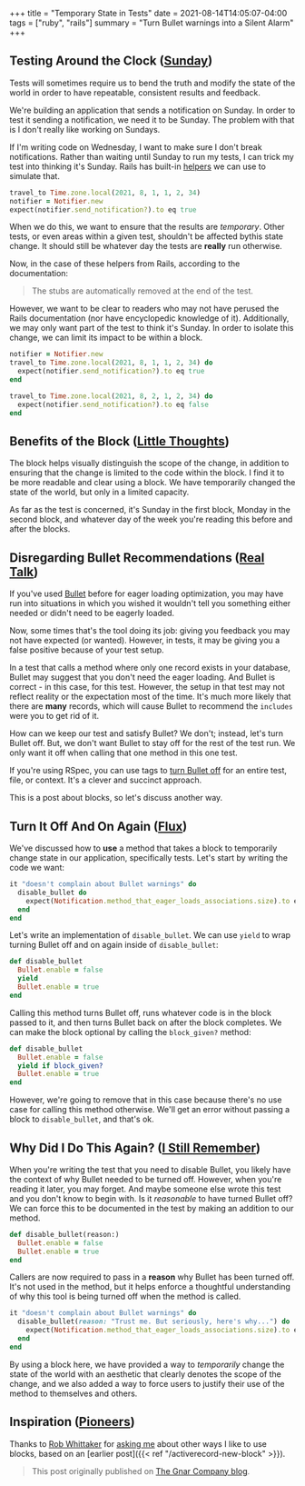 +++
title = "Temporary State in Tests"
date = 2021-08-14T14:05:07-04:00
tags = ["ruby", "rails"]
summary = "Turn Bullet warnings into a Silent Alarm"
+++


## Testing Around the Clock ([Sunday](https://youtu.be/vEqIWT9EjDY))

Tests will sometimes require us to bend the truth and modify
the state of the world in order to have repeatable, consistent results and
feedback.

We're building an application that sends a notification on Sunday. In
order to test it sending a notification, we need it to be Sunday. The problem
with that is I don't really like working on Sundays.

If I'm writing code on Wednesday, I want to make sure I don't break
notifications. Rather than waiting until Sunday to run my tests, I can trick my
test into thinking it's Sunday. Rails has built-in [helpers](https://api.rubyonrails.org/v5.2.6/classes/ActiveSupport/Testing/TimeHelpers.html)
we can use to simulate that.

```ruby
travel_to Time.zone.local(2021, 8, 1, 1, 2, 34)
notifier = Notifier.new
expect(notifier.send_notification?).to eq true
```

When we do this, we want to ensure that the results are _temporary_. Other
tests, or even areas within a given test, shouldn't be affected bythis state
change. It should still be whatever day the tests are **really** run otherwise.

Now, in the case of these helpers from Rails, according to the documentation:

> The stubs are automatically removed at the end of the test.

However, we want to be clear to readers who may not have perused the Rails
documentation (nor have encyclopedic knowledge of it). Additionally, we may only
want part of the test to think it's Sunday. In order to isolate this change, we
can limit its impact to be within a block.

```ruby
notifier = Notifier.new
travel_to Time.zone.local(2021, 8, 1, 1, 2, 34) do
  expect(notifier.send_notification?).to eq true
end

travel_to Time.zone.local(2021, 8, 2, 1, 2, 34) do
  expect(notifier.send_notification?).to eq false
end
```

## Benefits of the Block ([Little Thoughts](https://youtu.be/q6cS26oEX64))

The block helps visually distinguish the scope of the change, in addition to
ensuring that the change is limited to the code within the block. I
find it to be more readable and clear using a block. We have temporarily
changed the state of the world, but only in a limited capacity.

As far as the
test is concerned, it's Sunday in the first block, Monday in the second block,
and whatever day of the week you're reading this before and after the blocks.

## Disregarding Bullet Recommendations ([Real Talk](https://youtu.be/mmMmoRiAoOc))

If you've used [Bullet](https://github.com/flyerhzm/bullet) before for eager loading optimization, you may have run
into situations in which you wished it wouldn't tell you something either needed or
didn't need to be eagerly loaded.

Now, some times that's the tool doing its job: giving you feedback you may not
have expected (or wanted). However, in tests, it may be giving you a false
positive because of your test setup.

In a test that calls a method where only one record exists in your database,
Bullet may suggest that you don't need the eager loading. And Bullet is
correct - in this case, for this test. However, the setup in that test may not
reflect reality or the expectation most of the time. It's much more likely that
there are **many** records, which will cause Bullet to recommend the `includes`
were you to get rid of it.

How can we keep our test and satisfy Bullet? We don't; instead, let's turn
Bullet off. But, we don't want Bullet to stay off for the rest of the test run.
We only want it off when calling that one method in this one test.

If you're using RSpec, you can use tags to [turn Bullet off](https://tosbourn.com/ignore-bullet-rspec/)
for an entire test, file, or context. It's a clever and succinct approach.

This is a post about blocks, so let's discuss another way.

## Turn It Off And On Again ([Flux](https://youtu.be/ttcboE1GrNg))

We've discussed how to **use** a method that takes a block to temporarily
change state in our application, specifically tests. Let's start by writing the
code we want:

```ruby
it "doesn't complain about Bullet warnings" do
  disable_bullet do
    expect(Notification.method_that_eager_loads_associations.size).to eq 1
  end
end
```

Let's write an implementation of `disable_bullet`. We can use `yield` to wrap
turning Bullet off and on again inside of `disable_bullet`:

```ruby
def disable_bullet
  Bullet.enable = false
  yield
  Bullet.enable = true
end
```

Calling this method turns Bullet off, runs whatever code is in the block passed
to it, and then turns Bullet back on after the block completes. We can make the
block optional by calling the `block_given?` method:

```ruby
def disable_bullet
  Bullet.enable = false
  yield if block_given?
  Bullet.enable = true
end
```

However, we're going to remove that in this case because there's no use case for
calling this method otherwise. We'll get an error without passing a block to
`disable_bullet`, and that's ok.

## Why Did I Do This Again? ([I Still Remember](https://youtu.be/5R-9IgWD36A))

When you're writing the test that you need to disable Bullet, you likely have
the context of why Bullet needed to be turned off. However, when you're reading
it later, you may forget. And maybe someone else wrote this test and you
don't know to begin with. Is it _reasonable_ to have turned Bullet off? We can
force this to be documented in the test by making an addition to our method.

```ruby
def disable_bullet(reason:)
  Bullet.enable = false
  Bullet.enable = true
end
```

Callers are now required to pass in a **reason** why Bullet has been
turned off. It's not used in the method, but it helps enforce a thoughtful
understanding of why this tool is being turned off when the method is
called.

```ruby
it "doesn't complain about Bullet warnings" do
  disable_bullet(reason: "Trust me. But seriously, here's why...") do
    expect(Notification.method_that_eager_loads_associations.size).to eq 1
  end
end
```

By using a block here, we have provided a way to _temporarily_ change the state
of the world with an aesthetic that clearly denotes the scope of the change, and
we also added a way to force users to justify their use of the method to
themselves and others.

## Inspiration ([Pioneers](https://youtu.be/JrpMIkaP2ss))

Thanks to [Rob Whittaker](https://twitter.com/purinkle)
for [asking me](https://twitter.com/purinkle/status/1412071536819851268) about
other ways I like to use blocks, based on an [earlier post]({{< ref "/activerecord-new-block" >}}).

> This post originally published on [The Gnar Company blog](https://blog.thegnar.co/temporary-state-in-tests).
